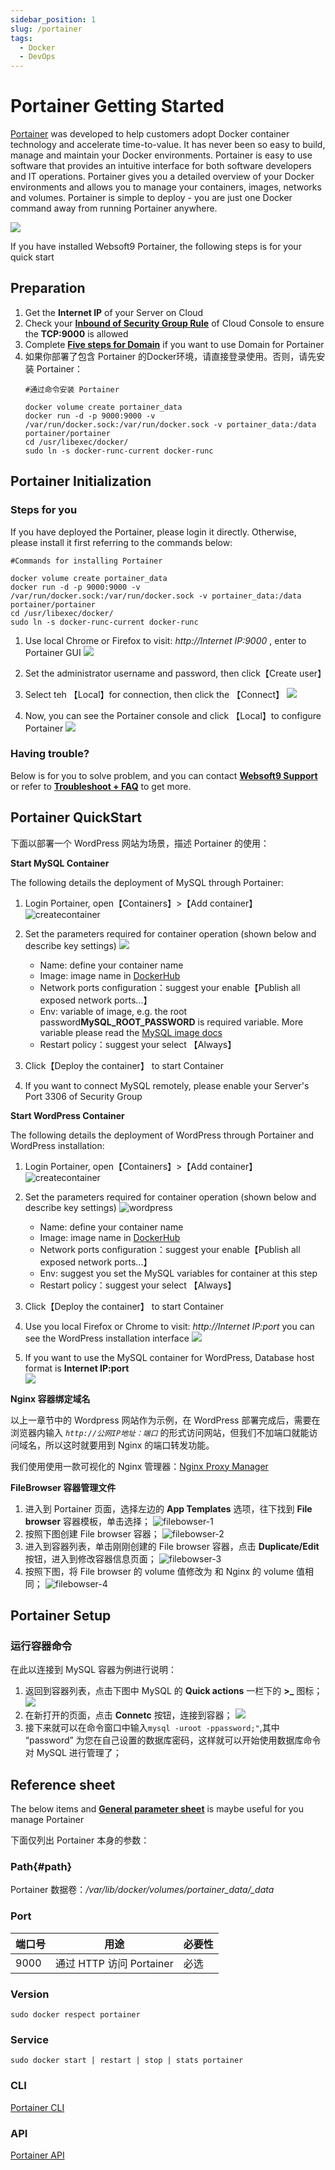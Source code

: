 ```yaml
---
sidebar_position: 1
slug: /portainer
tags:
  - Docker
  - DevOps
---
```


# Portainer Getting Started

[Portainer](https://www.portainer.io) was developed to help customers adopt Docker container technology and accelerate time-to-value. It has never been so easy to build, manage and maintain your Docker environments. Portainer is easy to use software that provides an intuitive interface for both software developers and IT operations. Portainer gives you a detailed overview of your Docker environments and allows you to manage your containers, images, networks and volumes. Portainer is simple to deploy - you are just one Docker command away from running Portainer anywhere.


![](https://libs.websoft9.com/Websoft9/DocsPicture/zh/docker/portainer/portainer-sc001-websoft9.png)

If you have installed Websoft9 Portainer, the following steps is for your quick start


## Preparation

1. Get the **Internet IP** of your Server on Cloud
2. Check your **[Inbound of Security Group Rule](./administrator/firewall#security)** of Cloud Console to ensure the **TCP:9000** is allowed
3. Complete **[Five steps for Domain](./administrator/domain_step)** if you want to use Domain for Portainer
4. 如果你部署了包含 Portainer 的Docker环境，请直接登录使用。否则，请先安装 Portainer：
    ~~~
    #通过命令安装 Portainer

    docker volume create portainer_data
    docker run -d -p 9000:9000 -v /var/run/docker.sock:/var/run/docker.sock -v portainer_data:/data portainer/portainer
    cd /usr/libexec/docker/
    sudo ln -s docker-runc-current docker-runc
    ~~~

## Portainer Initialization

### Steps for you

If you have deployed the Portainer, please login it directly. Otherwise, please install it first referring to the commands below:

~~~
#Commands for installing Portainer

docker volume create portainer_data
docker run -d -p 9000:9000 -v /var/run/docker.sock:/var/run/docker.sock -v portainer_data:/data portainer/portainer
cd /usr/libexec/docker/
sudo ln -s docker-runc-current docker-runc
~~~

1. Use local Chrome or Firefox to visit: *http://Internet IP:9000* , enter to Portainer GUI
   ![](http://libs.websoft9.com/Websoft9/DocsPicture/zh/docker/portainer/portainer-login-websoft9.png)

2. Set the administrator username and password, then click【Create user】

3. Select teh 【Local】for connection, then click the 【Connect】
   ![](http://libs.websoft9.com/Websoft9/DocsPicture/zh/docker/portainer/portainer-loginconnect-websoft9.png)

4. Now, you can see the Portainer console and click 【Local】to configure Portainer
   ![](http://libs.websoft9.com/Websoft9/DocsPicture/zh/docker/portainer/portainer-bkselect-websoft9.png)

### Having trouble?

Below is for you to solve problem, and you can contact **[Websoft9 Support](./helpdesk)** or refer to **[Troubleshoot + FAQ](./faq#setup)** to get more.  

## Portainer QuickStart

下面以部署一个 WordPress 网站为场景，描述 Portainer 的使用：  

**Start MySQL Container**

The following details the deployment of MySQL through Portainer:

1. Login Portainer, open【Containers】>【Add container】
    ![createcontainer](http://libs.websoft9.com/Websoft9/DocsPicture/zh/potainer/portainer-addcontainer-websoft9.png)

2. Set the parameters required for container operation (shown below and describe key settings)
   ![](http://libs.websoft9.com/Websoft9/DocsPicture/zh/potainer/portainer-mysql-websoft9.png)

   * Name: define your container name
   * Image: image name in [DockerHub](https://hub.docker.com/)
   * Network ports configuration：suggest your enable【Publish all exposed network ports...】
   * Env: variable of image, e.g. the root password**MySQL_ROOT_PASSWORD** is required variable. More variable please read the [ MySQL image docs](https://hub.docker.com/_/mysql)
   * Restart policy：suggest your select 【Always】

3. Click【Deploy the container】 to start Container
    
4. If you want to connect MySQL remotely, please enable your Server's Port 3306 of Security Group

**Start WordPress Container**

The following details the deployment of WordPress through Portainer and WordPress installation:

1. Login Portainer, open【Containers】>【Add container】
   ![createcontainer](http://libs.websoft9.com/Websoft9/DocsPicture/zh/potainer/portainer-addcontainer-websoft9.png)

2. Set the parameters required for container operation (shown below and describe key settings) 
   ![wordpress](http://libs.websoft9.com/Websoft9/DocsPicture/zh/potainer/portainer-wordpress-websoft9.png)

   * Name: define your container name
   * Image: image name in [DockerHub](https://hub.docker.com/)
   * Network ports configuration：suggest your enable【Publish all exposed network ports...】
   * Env: suggest you set the MySQL variables for container at this step
   * Restart policy：suggest your select 【Always】

3. Click【Deploy the container】 to start Container
    
4. Use you local Firefox or Chrome to visit: *http://Internet IP:port* you can see the WordPress installation interface
    ![](http://libs.websoft9.com/Websoft9/DocsPicture/zh/potainer/portainer-startinstall-1-websoft9.png)

5. If you want to use the MySQL container for WordPress, Database host format is **Internet IP:port**  
    ![](http://libs.websoft9.com/Websoft9/DocsPicture/zh/docker/portainer/wp04.png)



**Nginx 容器绑定域名**

以上一章节中的 Wordpress 网站作为示例，在 WordPress 部署完成后，需要在浏览器内输入 *`http://公网IP地址：端口`* 的形式访问网站，但我们不加端口就能访问域名，所以这时就要用到 Nginx 的端口转发功能。  

我们使用使用一款可视化的 Nginx 管理器：[Nginx Proxy Manager](https://hub.docker.com/r/jc21/nginx-proxy-manager)


**FileBrowser 容器管理文件**

1. 进入到 Portainer 页面，选择左边的 **App Templates** 选项，往下找到 **File browser** 容器模板，单击选择；
    ![filebowser-1](http://libs.websoft9.com/Websoft9/DocsPicture/zh/potainer/portainer-filebrowser-1-websoft9.png)
2. 按照下图创建 File browser 容器；
    ![filebowser-2](http://libs.websoft9.com/Websoft9/DocsPicture/zh/potainer/portainer-filebrowser-2-websoft9.png)
3. 进入到容器列表，单击刚刚创建的 File browser 容器，点击 **Duplicate/Edit** 按钮，进入到修改容器信息页面；
    ![filebowser-3](http://libs.websoft9.com/Websoft9/DocsPicture/zh/potainer/portainer-filebrowser-3-websoft9.png)
4. 按照下图，将 File browser 的 volume 值修改为 和 Nginx 的 volume 值相同；
    ![filebowser-4](http://libs.websoft9.com/Websoft9/DocsPicture/zh/potainer/portainer-filebrowser-4-websoft9.png)

## Portainer Setup

### 运行容器命令

在此以连接到 MySQL 容器为例进行说明：

1. 返回到容器列表，点击下图中 MySQL 的 **Quick actions** 一栏下的 **>_** 图标；
    ![](http://libs.websoft9.com/Websoft9/DocsPicture/zh/potainer/portainer-containerlist-websoft9.png)
2. 在新打开的页面，点击 **Connetc** 按钮，连接到容器；
    ![](http://libs-websoft9-com.oss-cn-qingdao.aliyuncs.com/Websoft9/DocsPicture/zh/potainer/portainer-createdatabase-websoft9.png)
3. 接下来就可以在命令窗口中输入```mysql -uroot -ppassword;"```,其中 “password” 为您在自己设置的数据库密码，这样就可以开始使用数据库命令对 MySQL 进行管理了；


## Reference sheet

The below items and **[General parameter sheet](./administrator/parameter)** is maybe useful for you manage Portainer

下面仅列出 Portainer 本身的参数：

### Path{#path}

Portainer 数据卷：*/var/lib/docker/volumes/portainer_data/_data*   


### Port

| 端口号 | 用途                                          | 必要性 |
| ------ | --------------------------------------------- | ------ |
| 9000   | 通过 HTTP 访问 Portainer  | 必选   |

### Version

```shell
sudo docker respect portainer
```

### Service

```shell
sudo docker start | restart | stop | stats portainer
```

### CLI

[Portainer CLI](https://docs.portainer.io/v/ce-2.9/advanced/cli)

### API

[Portainer API](https://docs.portainer.io/v/ce-2.9/api/docs)
